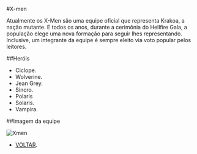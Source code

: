 #X-men

Atualmente os X-Men são uma equipe oficial que representa Krakoa, a nação mutante. E todos os anos, durante a cerimônia do Hellfire Gala, a população elege uma nova formação para seguir lhes representando. Inclusive, um integrante da equipe é sempre eleito via voto popular pelos leitores.

##Heróis
* Ciclope.
* Wolverine.
* Jean Grey. 
* Sincro.
* Polaris
* Solaris.
* Vampira.

##Imagem da equipe

![Xmen](https://eb6f93.a2cdn1.secureserver.net/wp-content/uploads/2022/04/todas-equipes-marvel-250422-1-1024x674.jpg)


* [VOLTAR](../README.md).